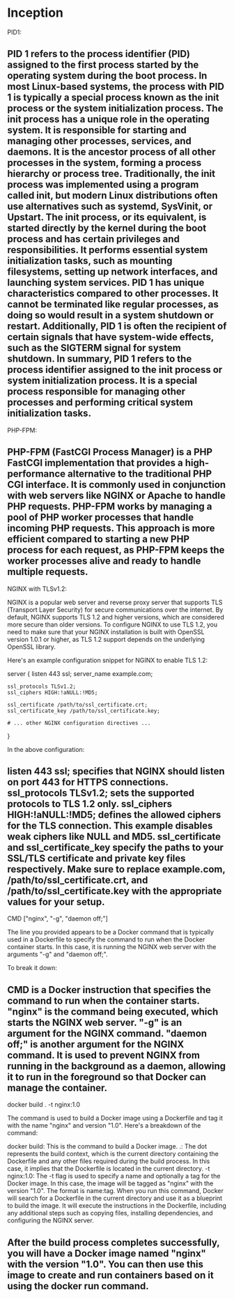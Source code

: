 # Inception

PID1:

PID 1 refers to the process identifier (PID) assigned to the first process started by the operating system during the boot process. In most Linux-based systems, the process with PID 1 is typically a special process known as the init process or the system initialization process.
The init process has a unique role in the operating system. It is responsible for starting and managing other processes, services, and daemons. It is the ancestor process of all other processes in the system, forming a process hierarchy or process tree.
Traditionally, the init process was implemented using a program called init, but modern Linux distributions often use alternatives such as systemd, SysVinit, or Upstart.
The init process, or its equivalent, is started directly by the kernel during the boot process and has certain privileges and responsibilities. It performs essential system initialization tasks, such as mounting filesystems, setting up network interfaces, and launching system services.
PID 1 has unique characteristics compared to other processes. It cannot be terminated like regular processes, as doing so would result in a system shutdown or restart. Additionally, PID 1 is often the recipient of certain signals that have system-wide effects, such as the SIGTERM signal for system shutdown.
In summary, PID 1 refers to the process identifier assigned to the init process or system initialization process. It is a special process responsible for managing other processes and performing critical system initialization tasks.
----------------------------------------------------------------------------------------
PHP-FPM:

PHP-FPM (FastCGI Process Manager) is a PHP FastCGI implementation that provides a high-performance alternative to the traditional PHP CGI interface. It is commonly used in conjunction with web servers like NGINX or Apache to handle PHP requests.
PHP-FPM works by managing a pool of PHP worker processes that handle incoming PHP requests. This approach is more efficient compared to starting a new PHP process for each request, as PHP-FPM keeps the worker processes alive and ready to handle multiple requests.
----------------------------------------------------------------------------------------


NGINX with TLSv1.2:

NGINX is a popular web server and reverse proxy server that supports TLS (Transport Layer Security) for secure communications over the internet. By default, NGINX supports TLS 1.2 and higher versions, which are considered more secure than older versions.
To configure NGINX to use TLS 1.2, you need to make sure that your NGINX installation is built with OpenSSL version 1.0.1 or higher, as TLS 1.2 support depends on the underlying OpenSSL library.

Here's an example configuration snippet for NGINX to enable TLS 1.2:

server {
    listen 443 ssl;
    server_name example.com;

    ssl_protocols TLSv1.2;
    ssl_ciphers HIGH:!aNULL:!MD5;

    ssl_certificate /path/to/ssl_certificate.crt;
    ssl_certificate_key /path/to/ssl_certificate.key;

    # ... other NGINX configuration directives ...
}

In the above configuration:

listen 443 ssl; specifies that NGINX should listen on port 443 for HTTPS connections.
ssl_protocols TLSv1.2; sets the supported protocols to TLS 1.2 only.
ssl_ciphers HIGH:!aNULL:!MD5; defines the allowed ciphers for the TLS connection. This example disables weak ciphers like NULL and MD5.
ssl_certificate and ssl_certificate_key specify the paths to your SSL/TLS certificate and private key files respectively.
Make sure to replace example.com, /path/to/ssl_certificate.crt, and /path/to/ssl_certificate.key with the appropriate values for your setup.
----------------------------------------------------------------------------------------


CMD ["nginx", "-g", "daemon off;"]

The line you provided appears to be a Docker command that is typically used in a Dockerfile to specify the command to run when the Docker container starts. In this case, it is running the NGINX web server with the arguments "-g" and "daemon off;".

To break it down:

CMD is a Docker instruction that specifies the command to run when the container starts.
"nginx" is the command being executed, which starts the NGINX web server.
"-g" is an argument for the NGINX command.
"daemon off;" is another argument for the NGINX command. It is used to prevent NGINX from running in the background as a daemon, allowing it to run in the foreground so that Docker can manage the container.
----------------------------------------------------------------------------------------

docker build . -t nginx:1.0

The command is used to build a Docker image using a Dockerfile and tag it with the name "nginx" and version "1.0". Here's a breakdown of the command:

docker build: This is the command to build a Docker image.
.: The dot represents the build context, which is the current directory containing the Dockerfile and any other files required during the build process. In this case, it implies that the Dockerfile is located in the current directory.
-t nginx:1.0: The -t flag is used to specify a name and optionally a tag for the Docker image. In this case, the image will be tagged as "nginx" with the version "1.0". The format is name:tag.
When you run this command, Docker will search for a Dockerfile in the current directory and use it as a blueprint to build the image. It will execute the instructions in the Dockerfile, including any additional steps such as copying files, installing dependencies, and configuring the NGINX server.

After the build process completes successfully, you will have a Docker image named "nginx" with the version "1.0". You can then use this image to create and run containers based on it using the docker run command.
----------------------------------------------------------------------------------------


